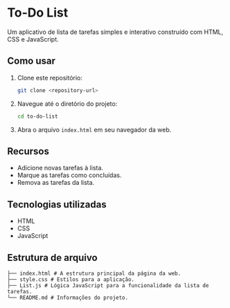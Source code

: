 # To-Do List

Um aplicativo de lista de tarefas simples e interativo construído com HTML, CSS e JavaScript.

## Como usar

1. Clone este repositório:
   ```bash
   git clone <repository-url>
   ```
2. Navegue até o diretório do projeto:
   ```bash
   cd to-do-list
   ```
3. Abra o arquivo `index.html` em seu navegador da web.

## Recursos

* Adicione novas tarefas à lista.
* Marque as tarefas como concluídas.
* Remova as tarefas da lista.

## Tecnologias utilizadas

* HTML
* CSS
* JavaScript

## Estrutura de arquivo

```
├── index.html # A estrutura principal da página da web.
├── style.css # Estilos para a aplicação.
├── List.js # Lógica JavaScript para a funcionalidade da lista de tarefas.
└── README.md # Informações do projeto.
```
